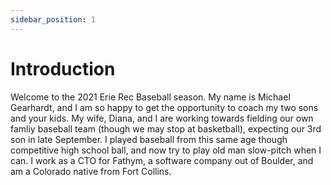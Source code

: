 ```yaml
---
sidebar_position: 1
---
```


# Introduction

Welcome to the 2021 Erie Rec Baseball season.  My name is Michael Gearhardt, and I am so happy to get the opportunity to coach my two sons and your kids.  My wife, Diana, and I are working towards fielding our own famliy baseball team (though we may stop at basketball), expecting our 3rd son in late September.  I played baseball from this same age though competitive high school ball, and now try to play old man slow-pitch when I can.  I work as a CTO for Fathym, a software company out of Boulder, and am a Colorado native from Fort Collins.  
